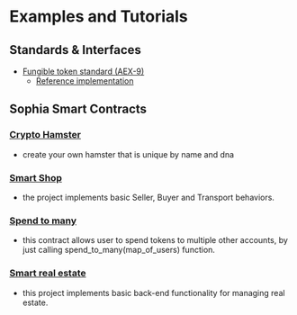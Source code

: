# Examples and Tutorials

## Standards & Interfaces

- [Fungible token standard (AEX-9)](https://github.com/aeternity/AEXs/blob/bbcd1767bcd4f2d0b01a500b1828edd81a94e9ea/AEXS/aex-9.md)
  - [Reference implementation](https://github.com/mradkov/aeternity-fungible-token)

## Sophia Smart Contracts

### [Crypto Hamster](https://github.com/aeternity/aepp-sophia-examples/tree/aeproject-update-and-fixes/examples/CryptoHamster)
- create your own hamster that is unique by name and dna

### [Smart Shop](https://github.com/aeternity/aepp-sophia-examples/tree/aeproject-update-and-fixes/examples/SmartShop)
- the project implements basic Seller, Buyer and Transport behaviors.

### [Spend to many](https://github.com/aeternity/aepp-sophia-examples/tree/aeproject-update-and-fixes/examples/SpendToMany)
- this contract allows user to spend tokens to multiple other accounts, by just calling spend_to_many(map_of_users) function.

### [Smart real estate](https://github.com/aeternity/aepp-sophia-examples/tree/aeproject-update-and-fixes/examples/SmartRealEstate)
- this project implements basic back-end functionality for managing real estate.
